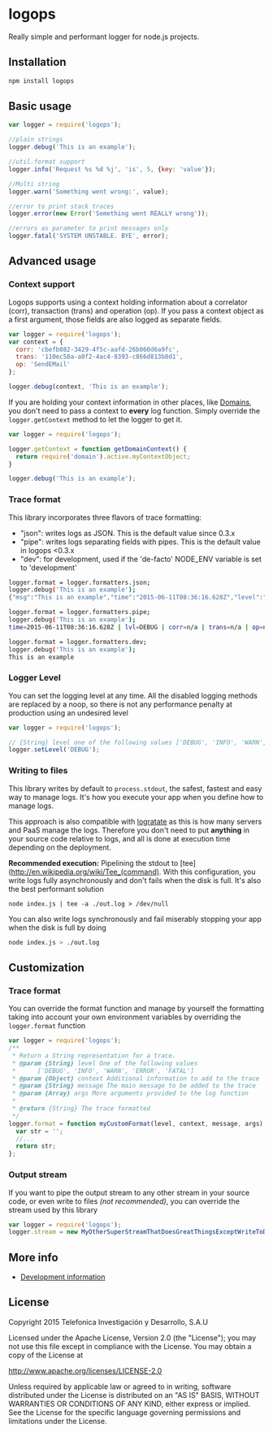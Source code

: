 # logops

Really simple and performant logger for node.js projects.

## Installation

```bash
npm install logops
```

## Basic usage

```js
var logger = require('logops');

//plain strings
logger.debug('This is an example');

//util.format support
logger.info('Request %s %d %j', 'is', 5, {key: 'value'});

//Multi string
logger.warn('Something went wrong:', value);

//error to print stack traces
logger.error(new Error('Something went REALLY wrong'));

//errors as parameter to print messages only
logger.fatal('SYSTEM UNSTABLE. BYE', error);
```

## Advanced usage

### Context support

Logops supports using a context holding information about a correlator (corr), transaction (trans) and operation (op).
If you pass a context object as a first argument, those fields are also logged as separate fields.

```js
var logger = require('logops');
var context = {
  corr: 'cbefb082-3429-4f5c-aafd-26b060d6a9fc',
  trans: '110ec58a-a0f2-4ac4-8393-c866d813b8d1',
  op: 'SendEMail'
};

logger.debug(context, 'This is an example');
```

If you are holding your context information in other places, like [Domains](http://nodejs.org/api/domain.html), you don't
need to pass a context to __every__ log function. Simply override the `logger.getContext` method to let the logger to get it.

```js
var logger = require('logops');

logger.getContext = function getDomainContext() {
  return require('domain').active.myContextObject;
}

logger.debug('This is an example');
```

### Trace format

This library incorporates three flavors of trace formatting:
* "json": writes logs as JSON. This is the default value since 0.3.x
* "pipe": writes logs separating fields with pipes. This is the default value in logops <0.3.x
* "dev": for development, used if the 'de-facto' NODE_ENV variable is set to 'development'

```bash
logger.format = logger.formatters.json;
logger.debug('This is an example');
{"msg":"This is an example","time":"2015-06-11T08:36:16.628Z","level":"DEBUG","op":null,"corr":null,"trans":null}

logger.format = logger.formatters.pipe;
logger.debug('This is an example');
time=2015-06-11T08:36:16.628Z | lvl=DEBUG | corr=n/a | trans=n/a | op=n/a | msg=This is an example

logger.format = logger.formatters.dev;
logger.debug('This is an example');
This is an example
```

### Logger Level

You can set the logging level at any time. All the disabled logging methods are replaced by a noop,
so there is not any performance penalty at production using an undesired level

```js
var logger = require('logops');

// {String} level one of the following values ['DEBUG', 'INFO', 'WARN', 'ERROR', 'FATAL']
logger.setLevel('DEBUG');
```

### Writing to files

This library writes by default to `process.stdout`, the safest, fastest and easy way to manage logs. It's how you execute your app when
you define how to manage logs.

This approach is also compatible with [logratate](http://linuxcommand.org/man_pages/logrotate8.html) as this is how many servers and PaaS manage the logs.
Therefore you don't need to put __anything__ in your source code relative to logs, and all is done at execution time depending on the deployment.

__Recommended execution:__ Pipelining the stdout to [tee](http://en.wikipedia.org/wiki/Tee_(command).
With this configuration, you write logs fully asynchronously and don't fails when the disk is full. It's also the best
performant solution

```
node index.js | tee -a ./out.log > /dev/null
```

You can also write logs synchronously and fail miserably stopping your app when the disk is full by doing

```bash
node index.js > ./out.log
```

## Customization

### Trace format

You can override the format function and manage by yourself the formatting taking into account your own environment variables by
overriding the `logger.format` function

```js
var logger = require('logops');
/**
 * Return a String representation for a trace.
 * @param {String} level One of the following values
 *      ['DEBUG', 'INFO', 'WARN', 'ERROR', 'FATAL']
 * @param {Object} context Additional information to add to the trace
 * @param {String} message The main message to be added to the trace
 * @param {Array} args More arguments provided to the log function
 *
 * @return {String} The trace formatted
 */
logger.format = function myCustomFormat(level, context, message, args) {
  var str = '';
  //...
  return str;
};
```

### Output stream

If you want to pipe the output stream to any other stream in your source code, or even write to files *(not recommended)*,
you can override the stream used by this library

```js
var logger = require('logops');
logger.stream = new MyOtherSuperStreamThatDoesGreatThingsExceptWriteToDisk();
```

## More info

* [Development information](./README_DEV.md)

## License

Copyright 2015 Telefonica Investigación y Desarrollo, S.A.U

Licensed under the Apache License, Version 2.0 (the "License"); you may not use this file except in compliance with the License. You may obtain a copy of the License at

http://www.apache.org/licenses/LICENSE-2.0

Unless required by applicable law or agreed to in writing, software distributed under the License is distributed on an "AS IS" BASIS, WITHOUT WARRANTIES OR CONDITIONS OF ANY KIND, either express or implied. See the License for the specific language governing permissions and limitations under the License.
